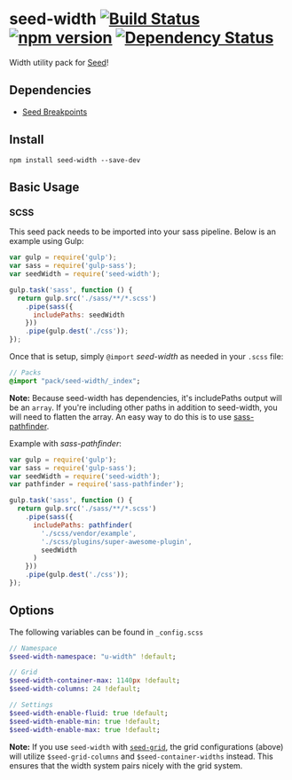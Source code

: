 # seed-width [![Build Status](https://travis-ci.org/helpscout/seed-width.svg?branch=master)](https://travis-ci.org/helpscout/seed-width) [![npm version](https://badge.fury.io/js/seed-width.svg)](https://badge.fury.io/js/seed-width) [![Dependency Status](https://david-dm.org/helpscout/seed-width.svg)](https://david-dm.org/helpscout/seed-width)
Width utility pack for [Seed](https://github.com/helpscout/seed)!


## Dependencies
* [Seed Breakpoints](https://github.com/helpscout/seed-breakpoints)


## Install
```
npm install seed-width --save-dev
```


## Basic Usage

### SCSS
This seed pack needs to be imported into your sass pipeline. Below is an example using Gulp:

```javascript
var gulp = require('gulp');
var sass = require('gulp-sass');
var seedWidth = require('seed-width');

gulp.task('sass', function () {
  return gulp.src('./sass/**/*.scss')
    .pipe(sass({
      includePaths: seedWidth
    }))
    .pipe(gulp.dest('./css'));
});
```

Once that is setup, simply `@import` *seed-width* as needed in your `.scss` file:

```sass
// Packs
@import "pack/seed-width/_index";
```

**Note:** Because seed-width has dependencies, it's includePaths output will be an `array`. If you're including other paths in addition to seed-width, you will need to flatten the array. An easy way to do this is to use [sass-pathfinder](https://github.com/itsjonq/sass-pathfinder).

Example with *sass-pathfinder*:

```javascript
var gulp = require('gulp');
var sass = require('gulp-sass');
var seedWidth = require('seed-width');
var pathfinder = require('sass-pathfinder');

gulp.task('sass', function () {
  return gulp.src('./sass/**/*.scss')
    .pipe(sass({
      includePaths: pathfinder(
        './scss/vendor/example',
        './scss/plugins/super-awesome-plugin',
        seedWidth
      )
    }))
    .pipe(gulp.dest('./css'));
});
```


## Options

The following variables can be found in `_config.scss`

```sass
// Namespace
$seed-width-namespace: "u-width" !default;

// Grid
$seed-width-container-max: 1140px !default;
$seed-width-columns: 24 !default;

// Settings
$seed-width-enable-fluid: true !default;
$seed-width-enable-min: true !default;
$seed-width-enable-max: true !default;
```

**Note:** If you use `seed-width` with [`seed-grid`](https://github.com/helpscout/seed-grid), the grid configurations (above) will utilize `$seed-grid-columns` and `$seed-container-widths` instead. This ensures that the width system pairs nicely with the grid system.
